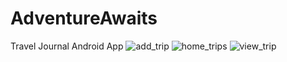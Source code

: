 # AdventureAwaits
Travel Journal Android App
![add_trip](https://github.com/mirunagorea/AdventureAwaits/assets/79169689/43fcd3f0-c4d7-464a-829e-56b587cdd701)
![home_trips](https://github.com/mirunagorea/AdventureAwaits/assets/79169689/feac880a-703d-434c-96e7-2ee79a3ddf03)
![view_trip](https://github.com/mirunagorea/AdventureAwaits/assets/79169689/636c0ad9-d6cc-429b-98e5-1d57303d2d34)
